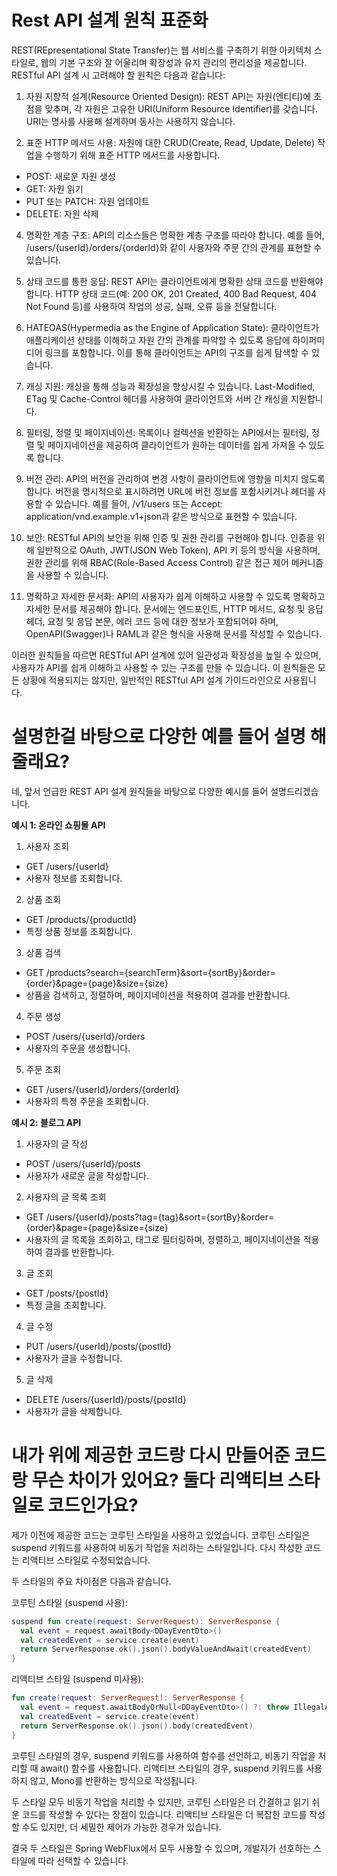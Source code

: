 # Rest API 설계 원칙 표준화

REST(REpresentational State Transfer)는 웹 서비스를 구축하기 위한 아키텍처 스타일로, 웹의 기본 구조와 잘 어울리며 확장성과 유지 관리의 편리성을 제공합니다. RESTful API 설계
시 고려해야 할 원칙은 다음과 같습니다:

1. 자원 지향적 설계(Resource Oriented Design): REST API는 자원(엔티티)에 초점을 맞추며, 각 자원은 고유한 URI(Uniform Resource Identifier)를 갖습니다.
   URI는 명사를 사용해 설계하며 동사는 사용하지 않습니다.

2. 표준 HTTP 메서드 사용: 자원에 대한 CRUD(Create, Read, Update, Delete) 작업을 수행하기 위해 표준 HTTP 메서드를 사용합니다.

- POST: 새로운 자원 생성
- GET: 자원 읽기
- PUT 또는 PATCH: 자원 업데이트
- DELETE: 자원 삭제

4. 명확한 계층 구조: API의 리소스들은 명확한 계층 구조를 따라야 합니다. 예를 들어, /users/{userId}/orders/{orderId}와 같이 사용자와 주문 간의 관계를 표현할 수 있습니다.

5. 상태 코드를 통한 응답: REST API는 클라이언트에게 명확한 상태 코드를 반환해야 합니다. HTTP 상태 코드(예: 200 OK, 201 Created, 400 Bad Request, 404 Not
   Found 등)를 사용하여 작업의 성공, 실패, 오류 등을 전달합니다.

6. HATEOAS(Hypermedia as the Engine of Application State): 클라이언트가 애플리케이션 상태를 이해하고 자원 간의 관계를 파악할 수 있도록 응답에 하이퍼미디어 링크를
   포함합니다. 이를 통해 클라이언트는 API의 구조를 쉽게 탐색할 수 있습니다.

7. 캐싱 지원: 캐싱을 통해 성능과 확장성을 향상시킬 수 있습니다. Last-Modified, ETag 및 Cache-Control 헤더를 사용하여 클라이언트와 서버 간 캐싱을 지원합니다.

8. 필터링, 정렬 및 페이지네이션: 목록이나 컬렉션을 반환하는 API에서는 필터링, 정렬 및 페이지네이션을 제공하여 클라이언트가 원하는 데이터를 쉽게 가져올 수 있도록 합니다.

9. 버전 관리: API의 버전을 관리하여 변경 사항이 클라이언트에 영향을 미치지 않도록 합니다. 버전을 명시적으로 표시하려면 URL에 버전 정보를 포함시키거나 헤더를 사용할 수 있습니다. 예를 들어,
   /v1/users 또는 Accept: application/vnd.example.v1+json과 같은 방식으로 표현할 수 있습니다.

10. 보안: RESTful API의 보안을 위해 인증 및 권한 관리를 구현해야 합니다. 인증을 위해 일반적으로 OAuth, JWT(JSON Web Token), API 키 등의 방식을 사용하며, 권한 관리를 위해
    RBAC(Role-Based Access Control) 같은 접근 제어 메커니즘을 사용할 수 있습니다.

11. 명확하고 자세한 문서화: API의 사용자가 쉽게 이해하고 사용할 수 있도록 명확하고 자세한 문서를 제공해야 합니다. 문서에는 엔드포인트, HTTP 메서드, 요청 및 응답 헤더, 요청 및 응답 본문, 에러 코드
    등에 대한 정보가 포함되어야 하며, OpenAPI(Swagger)나 RAML과 같은 형식을 사용해 문서를 작성할 수 있습니다.

이러한 원칙들을 따르면 RESTful API 설계에 있어 일관성과 확장성을 높일 수 있으며, 사용자가 API를 쉽게 이해하고 사용할 수 있는 구조를 만들 수 있습니다. 이 원칙들은 모든 상황에 적용되지는 않지만,
일반적인 RESTful API 설계 가이드라인으로 사용됩니다.

# 설명한걸 바탕으로 다양한 예를 들어 설명 해줄래요?

네, 앞서 언급한 REST API 설계 원칙들을 바탕으로 다양한 예시를 들어 설명드리겠습니다.

**예시 1: 온라인 쇼핑몰 API**

1. 사용자 조회

- GET /users/{userId}
- 사용자 정보를 조회합니다.

2. 상품 조회

- GET /products/{productId}
- 특정 상품 정보를 조회합니다.

3. 상품 검색

- GET /products?search={searchTerm}&sort={sortBy}&order={order}&page={page}&size={size}
- 상품을 검색하고, 정렬하며, 페이지네이션을 적용하여 결과를 반환합니다.

4. 주문 생성

- POST /users/{userId}/orders
- 사용자의 주문을 생성합니다.

5. 주문 조회

- GET /users/{userId}/orders/{orderId}
- 사용자의 특정 주문을 조회합니다.

**예시 2: 블로그 API**

1. 사용자의 글 작성

- POST /users/{userId}/posts
- 사용자가 새로운 글을 작성합니다.

2. 사용자의 글 목록 조회

- GET /users/{userId}/posts?tag={tag}&sort={sortBy}&order={order}&page={page}&size={size}
- 사용자의 글 목록을 조회하고, 태그로 필터링하며, 정렬하고, 페이지네이션을 적용하여 결과를 반환합니다.

3. 글 조회

- GET /posts/{postId}
- 특정 글을 조회합니다.

4. 글 수정

- PUT /users/{userId}/posts/{postId}
- 사용자가 글을 수정합니다.

5. 글 삭제

- DELETE /users/{userId}/posts/{postId}
- 사용자가 글을 삭제합니다.

# 내가 위에 제공한 코드랑 다시 만들어준 코드랑 무슨 차이가 있어요? 둘다 리액티브 스타일로 코드인가요?

제가 이전에 제공한 코드는 코루틴 스타일을 사용하고 있었습니다. 코루틴 스타일은 suspend 키워드를 사용하여 비동기 작업을 처리하는 스타일입니다. 다시 작성한 코드는 리액티브 스타일로 수정되었습니다.

두 스타일의 주요 차이점은 다음과 같습니다.

코루틴 스타일 (suspend 사용):

```kotlin
suspend fun create(request: ServerRequest): ServerResponse {
  val event = request.awaitBody<DDayEventDto>()
  val createdEvent = service.create(event)
  return ServerResponse.ok().json().bodyValueAndAwait(createdEvent)
}
```

리액티브 스타일 (suspend 미사용):

```kotlin
fun create(request: ServerRequest): ServerResponse {
  val event = request.awaitBodyOrNull<DDayEventDto>() ?: throw IllegalArgumentException("Event cannot be null")
  val createdEvent = service.create(event)
  return ServerResponse.ok().json().body(createdEvent)
}
```

코루틴 스타일의 경우, suspend 키워드를 사용하여 함수를 선언하고, 비동기 작업을 처리할 때 await() 함수를 사용합니다. 리액티브 스타일의 경우, suspend 키워드를 사용하지 않고, Mono를 반환하는
방식으로 작성됩니다.

두 스타일 모두 비동기 작업을 처리할 수 있지만, 코루틴 스타일은 더 간결하고 읽기 쉬운 코드를 작성할 수 있다는 장점이 있습니다. 리액티브 스타일은 더 복잡한 코드를 작성할 수도 있지만, 더 세밀한 제어가 가능한
경우가 있습니다.

결국 두 스타일은 Spring WebFlux에서 모두 사용할 수 있으며, 개발자가 선호하는 스타일에 따라 선택할 수 있습니다.
